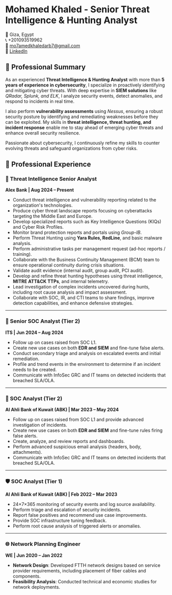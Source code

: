 # Mohamed Khaled - Senior Threat Intelligence & Hunting Analyst  

📍 Giza, Egypt <br>
📞 +201093519962 <br>
📧 mo7amedkhaledarb7@gmail.com <br>
🔗 [LinkedIn](https://www.linkedin.com/in/mohamed-khaled-69858b114/?lipi=urn%3Ali%3Apage%3Ad_flagship3_feed%3ByrSAWFMSX2%2BTcn6erProQ%3D%3D)


## 🎯 Professional Summary  

As an experienced **Threat Intelligence & Hunting Analyst** with more than **5 years of experience in cybersecurity**, I specialize in proactively identifying and mitigating cyber threats. With deep expertise in **SIEM solutions** like *QRadar, Splunk, and ELK*, I analyze security events, detect anomalies, and respond to incidents in real time.  

I also perform **vulnerability assessments** using *Nessus*, ensuring a robust security posture by identifying and remediating weaknesses before they can be exploited. My skills in **threat intelligence, threat hunting, and incident response** enable me to stay ahead of emerging cyber threats and enhance overall security resilience.  

Passionate about cybersecurity, I continuously refine my skills to counter evolving threats and safeguard organizations from cyber risks.  
 
## 💼 Professional Experience  

### 🏦 Threat Intelligence Senior Analyst  
**Alex Bank | Aug 2024 – Present**  
- Conduct threat intelligence and vulnerability reporting related to the organization's technologies.  
- Produce cyber threat landscape reports focusing on cyberattacks targeting the Middle East and Europe.  
- Develop specialized reports such as Key Intelligence Questions (KIQs) and Cyber Risk Profiles.  
- Monitor brand protection reports and portals using *Group-IB*.  
- Perform Threat Hunting using **Yara Rules, RedLine**, and basic malware analysis.  
- Perform administrative tasks per management request (ad-hoc reports / training).  
- Collaborate with the Business Continuity Management (BCM) team to ensure operational continuity during crisis situations.  
- Validate audit evidence (internal audit, group audit, PCI audit).  
- Develop and refine threat hunting hypotheses using threat intelligence, **MITRE ATT&CK TTPs**, and internal telemetry.  
- Lead investigation of complex incidents uncovered during hunts, including root cause analysis and impact assessment.  
- Collaborate with SOC, IR, and CTI teams to share findings, improve detection capabilities, and enhance defensive strategies.  

---

### 🔐 Senior SOC Analyst (Tier 2)  
**ITS | Jun 2024 – Aug 2024**  
- Follow up on cases raised from SOC L1.  
- Create new use cases on both **EDR and SIEM** and fine-tune false alerts.  
- Conduct secondary triage and analysis on escalated events and initial remediation.  
- Profile and trend events in the environment to determine if an incident needs to be created.  
- Communicate with InfoSec GRC and IT teams on detected incidents that breached SLA/OLA.  

---

### 🔐 SOC Analyst (Tier 2)  
**Al Ahli Bank of Kuwait (ABK) | Mar 2023 – May 2024**  
- Follow up on cases raised from SOC L1 and provide advanced investigation of incidents.  
- Create new use cases on both **EDR and SIEM** and fine-tune rules firing false alerts.  
- Create, analyze, and review reports and dashboards.  
- Perform advanced suspicious email analysis (headers, body, attachments).  
- Communicate with InfoSec GRC and IT teams on detected incidents that breached SLA/OLA.  

---

### 🛡️ SOC Analyst (Tier 1)  
**Al Ahli Bank of Kuwait (ABK) | Feb 2022 – Mar 2023**  
- 24×7×365 monitoring of security events and log source availability.  
- Perform triage and escalation of security incidents.  
- Report false positives and recommend use case improvements.  
- Provide SOC infrastructure tuning feedback.  
- Perform root cause analysis of triggered alerts or anomalies.  

---

### 🌐 Network Planning Engineer  
**WE | Jun 2020 – Jan 2022**  
- **Network Design**: Developed FTTH network designs based on service provider requirements, including placement of fiber cables and components.  
- **Feasibility Analysis**: Conducted technical and economic studies for network deployments.  

